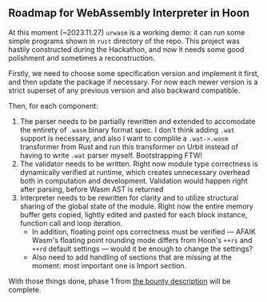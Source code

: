## Roadmap for WebAssembly Interpreter in Hoon

At this moment (~2023.11.27) `urwasm` is a working demo: it can run some simple programs shown in `rust` directory of the repo. This project was hastily constructed during the Hackathon, and now it needs some good polishment and sometimes a reconstruction.

Firstly, we need to choose some specification version and implement it first, and then update the package if necessary. For now each newer version is a strict superset of any previous version and also backward compatible.

Then, for each component:

1. The parser needs to be partially rewritten and extended to accomodate the entirety of `.wasm` binary format spec. I don't think adding `.wat` support is necessary, and also I want to complile a `.wat->.wasm` transformer from Rust and run this transformer on Urbit instead of having to write `.wat` parser myself. Bootstrapping FTW!
2. The validator needs to be written. Right now module type correctness is dynamically verified at runtime, which creates unnecessary overhead both in computation and development. Validation would happen right after parsing, before Wasm AST is returned
3. Interpreter needs to be rewritten for clarity and to utilize structural sharing of the global state of the module. Right now the entire memory buffer gets copied, lightly edited and pasted for each block instance, function call and loop iteration.
    * In addition, floating point ops correctness must be verified — AFAIK Wasm's floating point rounding mode differs from Hoon's `++rs` and `++rd` default settings — would it be enough to change the settings?
    * Also need to add handling of sections that are missing at the moment: most important one is Import section.

With those things done, phase 1 from [the bounty description](https://urbit.org/grants/wasm-nock) will be complete. 